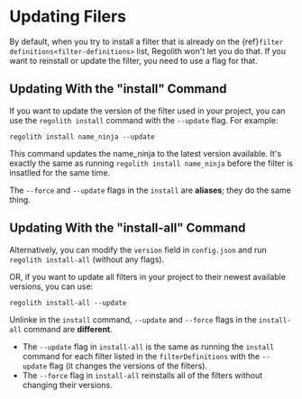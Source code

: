 # Updating Filers

By default, when you try to install a filter that is already on the {ref}`filter definitions<filter-definitions>` list, Regolith won't let you do that. If you want to reinstall or update the filter, you need to use a flag for that.

## Updating With the "install" Command

If you want to update the version of the filter used in your project, you can use the `regolith install` command with the `--update` flag. For example:

```text
regolith install name_ninja --update
```
This command updates the name_ninja to the latest version available. It's exactly the same as running `regolith install name_ninja` before the filter is insatlled for the same time.

The `--force` and `--update` flags in the `install` are **aliases**; they do the same thing.

## Updating With the "install-all" Command

Alternatively, you can modify the `version` field in `config.json` and run `regolith install-all` (without any flags).

OR, if you want to update all filters in your project to their newest available versions, you can use:
```text
regolith install-all --update
```

Unlinke in the `install` command, `--update` and `--force` flags in the `install-all` command are **different**.

- The `--update` flag in `install-all` is the same as running the `install` command for each filter listed in the `filterDefinitions` with the `--update` flag (it changes the versions of the filters).
- The `--force` flag in `install-all` reinstalls all of the filters without changing their versions.
